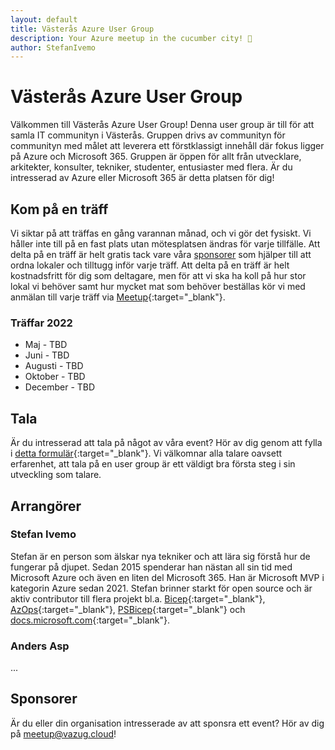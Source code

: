 ```yaml
---
layout: default
title: Västerås Azure User Group
description: Your Azure meetup in the cucumber city! 🥒
author: StefanIvemo
---
```


# Västerås Azure User Group

Välkommen till Västerås Azure User Group! Denna user group är till för att samla IT communityn i Västerås. Gruppen drivs av communityn för communityn med målet att leverera ett förstklassigt innehåll där fokus ligger på Azure och Microsoft 365. Gruppen är öppen för allt från utvecklare, arkitekter, konsulter, tekniker, studenter, entusiaster med flera. Är du intresserad av Azure eller Microsoft 365 är detta platsen för dig!

## Kom på en träff

Vi siktar på att träffas en gång varannan månad, och vi gör det fysiskt. Vi håller inte till på en fast plats utan mötesplatsen ändras för varje tillfälle. Att delta på en träff är helt gratis tack vare våra [sponsorer](./sponsors) som hjälper till att ordna lokaler och tilltugg inför varje träff. Att delta på en träff är helt kostnadsfritt för dig som deltagare, men för att vi ska ha koll på hur stor lokal vi behöver samt hur mycket mat som behöver beställas kör vi med anmälan till varje träff via [Meetup](https://www.meetup.com/vasteras-azure-user-group/){:target="_blank"}.

### Träffar 2022

- Maj - TBD
- Juni - TBD
- Augusti - TBD
- Oktober - TBD
- December - TBD

## Tala

Är du intresserad att tala på något av våra event? Hör av dig genom att fylla i [detta formulär](https://forms.office.com/r/aZG26jhRzp){:target="_blank"}. Vi välkomnar alla talare oavsett erfarenhet, att tala på en user group är ett väldigt bra första steg i sin utveckling som talare.

## Arrangörer

### Stefan Ivemo

Stefan är en person som älskar nya tekniker och att lära sig förstå hur de fungerar på djupet. Sedan 2015 spenderar han nästan all sin tid med Microsoft Azure och även en liten del Microsoft 365. Han är Microsoft MVP i kategorin Azure sedan 2021. Stefan brinner starkt för open source och är aktiv contributor till flera projekt bl.a. [Bicep](https://github.com/Azure/bicep){:target="_blank"}, [AzOps](https://github.com/Azure/AzOps){:target="_blank"}, [PSBicep](https://github.com/PSBicep/PSBicep){:target="_blank"} och [docs.microsoft.com](https://github.com/MicrosoftDocs/azure-docs){:target="_blank"}.

### Anders Asp

...

## Sponsorer

Är du eller din organisation intresserade av att sponsra ett event? Hör av dig på [meetup@vazug.cloud](mailto:meetup@vazug.cloud)!
